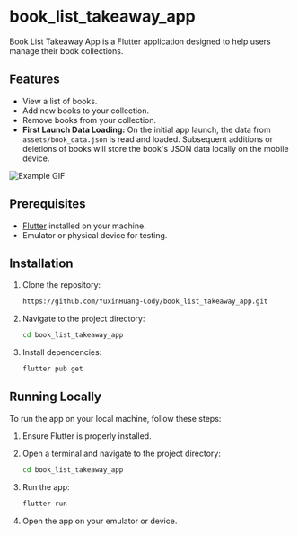 # book_list_takeaway_app

Book List Takeaway App is a Flutter application designed to help users manage their book collections.

## Features

- View a list of books.
- Add new books to your collection.
- Remove books from your collection.
- **First Launch Data Loading:** On the initial app launch, the data from `assets/book_data.json` is read and loaded. Subsequent additions or deletions of books will store the book's JSON data locally on the mobile device.

![Example GIF](https://github.com/YuxinHuang-Cody/book_list_takeaway_app/blob/master/show.gif)

## Prerequisites

- [Flutter](https://flutter.dev/docs/get-started/install) installed on your machine.
- Emulator or physical device for testing.

## Installation

1. Clone the repository:

   ```bash
   https://github.com/YuxinHuang-Cody/book_list_takeaway_app.git

2. Navigate to the project directory:

   ```bash
   cd book_list_takeaway_app
   
3. Install dependencies:

   ```bash
   flutter pub get

## Running Locally
To run the app on your local machine, follow these steps:

1. Ensure Flutter is properly installed. 

2. Open a terminal and navigate to the project directory:

   ```bash
   cd book_list_takeaway_app
   
3. Run the app:

   ```bash
   flutter run

4. Open the app on your emulator or device.

